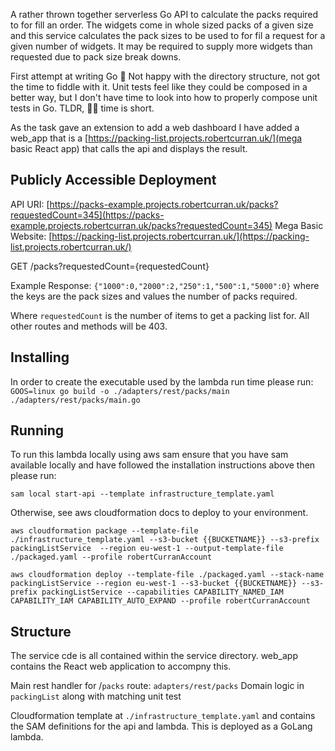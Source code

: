 A rather thrown together serverless Go API to calculate the packs required to for fill an order. The widgets come in whole sized packs of a 
given size and this service calculates the pack sizes to be used to for fil a request for a given number of widgets. It may be required to 
supply more widgets than requested due to pack size break downs.

First attempt at writing Go 🤔 Not happy with the directory structure, not got the time to fiddle with it. Unit tests feel like they could be composed in a better way, but I don't have time to look into how to properly compose unit tests in Go. TLDR, 🤷‍♂️ time is short.

As the task gave an extension to add a web dashboard I have added a web_app that is a [https://packing-list.projects.robertcurran.uk/](mega basic React app) that calls the api and displays the result.

## Publicly Accessible Deployment
API URI: [https://packs-example.projects.robertcurran.uk/packs?requestedCount=345](https://packs-example.projects.robertcurran.uk/packs?requestedCount=345)
Mega Basic Website: [https://packing-list.projects.robertcurran.uk/](https://packing-list.projects.robertcurran.uk/)

GET /packs?requestedCount={requestedCount}

Example Response: `{"1000":0,"2000":2,"250":1,"500":1,"5000":0}`
where the keys are the pack sizes and values the number of packs required.

Where `requestedCount` is the number of items to get a packing list for. All other routes and methods will be 403.

## Installing
In order to create the executable used by the lambda run time please run:
`GOOS=linux go build -o ./adapters/rest/packs/main ./adapters/rest/packs/main.go`


## Running 

To run this lambda locally using aws sam ensure that you have sam available locally 
and have followed the installation instructions above then
please run:

`sam local start-api --template infrastructure_template.yaml`

Otherwise, see aws cloudformation docs to deploy to your environment.

```shell
aws cloudformation package --template-file ./infrastructure_template.yaml --s3-bucket {{BUCKETNAME}} --s3-prefix packingListService  --region eu-west-1 --output-template-file ./packaged.yaml --profile robertCurranAccount

aws cloudformation deploy --template-file ./packaged.yaml --stack-name packingListService --region eu-west-1 --s3-bucket {{BUCKETNAME}} --s3-prefix packingListService --capabilities CAPABILITY_NAMED_IAM CAPABILITY_IAM CAPABILITY_AUTO_EXPAND --profile robertCurranAccount

```

## Structure

The service cde is all contained within the service directory. web_app contains the React web application to accompny this.

Main rest handler for /`packs` route: `adapters/rest/packs`
Domain logic in  `packingList` along with matching unit test

Cloudformation template at `./infrastructure_template.yaml` and contains the SAM definitions for the api and lambda.
This is deployed as a GoLang lambda.